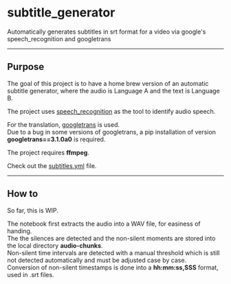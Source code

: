# subtitle_generator
Automatically generates subtitles in srt format for a video via google's speech_recognition and googletrans

---
## Purpose

The goal of this project is to have a home brew version of an automatic subtitle generator, where the audio is Language A and the text is Language B.

The project uses [speech_recognition](https://github.com/Uberi/speech_recognition#readme) as the tool to identify audio speech.

For the translation, [googletrans](https://github.com/ssut/py-googletrans) is used.  
Due to a bug in some versions of googletrans, a pip installation of version **googletrans==3.1.0a0** is required.

The project requires **ffmpeg**.

Check out the [subtitles.yml](subtitles.yml) file.

---
## How to

So far, this is WIP.  

The notebook first extracts the audio into a WAV file, for easiness of handing.  
The the silences are detected and the non-silent moments are stored into the local directory **audio-chunks**.  
Non-silent time intervals are detected with a manual threshold which is still not detected automatically and must be adjusted case by case.  
Conversion of non-silent timestamps is done into a __hh:mm:ss,SSS__ format, used in .srt files.